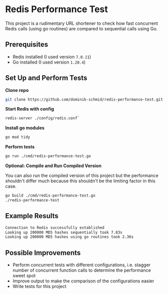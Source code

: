 # Redis Performance Test

This project is a rudimentary URL shortener to check how fast concurrent Redis calls (using go routines) are compared to sequential calls using Go.

## Prerequisites

- Redis installed (I used version `7.0.11`)
- Go installed (I used version `1.20.4`)

## Set Up and Perform Tests

**Clone repo**

```bash
git clone https://github.com/dominik-schmid/redis-performance-test.git
```

**Start Redis with config**

```bash
redis-server ./config/redis.conf`
```

**Install go modules**

```bash
go mod tidy
```

**Perform tests**

```bash
go run ./cmd/redis-performance-test.go
```

**Optional: Compile and Run Compiled Version**

You can also run the compiled version of this project but the performance shouldn't differ much because this shouldn't be the limiting factor in this case.

```bash
go build ./cmd/redis-performance-test.go
./redis-performance-test
```

## Example Results

```bash
Connection to Redis successfully established
Looking up 200000 MD5 hashes sequentially took 7.83s
Looking up 200000 MD5 hashes using go routines took 2.36s
```

## Possible Improvements

- Perform concurrent tests with different configurations, i.e. stagger number of concurrent function calls to determine the performance sweet spot
- Improve output to make the comparison of the configurations easier
- Write tests for this project
